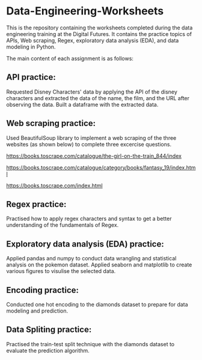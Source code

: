 # Data-Engineering-Worksheets

This is the repository containing the worksheets completed during the data engineering training at the Digital Futures. 
It contains the practice topics of APIs, Web scraping, Regex, exploratory data analysis (EDA), and data modeling in Python.

The main content of each assignment is as follows:

## **API practice**:

Requested Disney Characters' data by applying the API of the disney characters and extracted the data of the name, the film, and the URL after observing the data.
Built a dataframe with the extracted data.

## **Web scraping practice**:

Used BeautifulSoup library to implement a web scraping of the three websites (as shown below) to complete three excercise questions.

https://books.toscrape.com/catalogue/the-girl-on-the-train_844/index

https://books.toscrape.com/catalogue/category/books/fantasy_19/index.html

https://books.toscrape.com/index.html

## **Regex practice**:
Practised how to apply regex characters and syntax to get a better understanding of the fundamentals of Regex.

## **Exploratory data analysis (EDA) practice**:

Applied pandas and numpy to conduct data wrangling and statistical analysis on the pokemon dataset.
Applied seaborn and matplotlib to create various figures to visulise the selected data.

## **Encoding practice**:

Conducted one hot encoding to the diamonds dataset to prepare for data modeling and prediction.

## **Data Spliting practice**:

Practised the train-test split technique with the diamonds dataset to evaluate the prediction algorithm.
